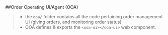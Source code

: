 ##Order Operating UI/Agent (OOA)
> - the `ooa/` folder contains all the code pertaining order management UI (giving orders, and monitoring order status)
> - OOA defines & exports the `<ooa-ui></ooa-ui>` web component.